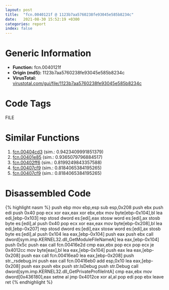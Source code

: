 ```yaml
---
layout: post
title:  "fcn.0040121f @ 1123b7aa5760238fe93045e585b8234c"
date:   2021-08-30 15:52:19 +0300
categories: report
index: false
---
```


# Generic Information
- **Function:** fcn.0040121f
- **Origin (md5):** 1123b7aa5760238fe93045e585b8234c
- **VirusTotal:** [virustotal.com/gui/file/1123b7aa5760238fe93045e585b8234c][virustotal_ref]

# Code Tags
<span class="tag" id="FILE">FILE</span>


# Similar Functions

1. [fcn.00404cd3][similar_1_ref] (sim.: 0.9423409991851379)
2. [fcn.00401e85][similar_2_ref] (sim.: 0.9365079796884517)
3. [fcn.00402ff6][similar_3_ref] (sim.: 0.8199249843357588)
4. [fcn.00407cf9][similar_4_ref] (sim.: 0.8184065384195265)
5. [fcn.00407cf9][similar_5_ref] (sim.: 0.8184065384195265)


# Disassembled Code

{% highlight nasm %}
push ebp
mov ebp,esp
sub esp,0x208
push ebx
push edi
push 0x40
pop ecx
xor eax,eax
xor ebx,ebx
mov byte[ebp-0x104],bl
lea edi,[ebp-0x103]
rep stosd dword es:[edi],eax
stosw word es:[edi],ax
stosb byte es:[edi],al
push 0x40
pop ecx
xor eax,eax
mov byte[ebp-0x208],bl
lea edi,[ebp-0x207]
rep stosd dword es:[edi],eax
stosw word es:[edi],ax
stosb byte es:[edi],al
push 0x104
lea eax,[ebp-0x104]
push eax
push ebx
call dword[sym.imp.KERNEL32.dll_GetModuleFileNameA]
lea eax,[ebp-0x104]
push 0x5c
push eax
call fcn.00416e2d
cmp eax,ebx
pop ecx
pop ecx
je 0x4012cc
mov byte[eax],bl
lea eax,[ebp-0x104]
push eax
lea eax,[ebp-0x208]
push eax
call fcn.00416ea0
lea eax,[ebp-0x208]
push str._rsdebug.ini
push eax
call fcn.00416eb0
add esp,0x10
lea eax,[ebp-0x208]
push eax
push ebx
push str.IsDebug
push str.Debug
call dword[sym.imp.KERNEL32.dll_GetPrivateProfileIntA]
cmp eax,ebx
mov dword[0x436180],eax
setne al
jmp 0x4012ce
xor al,al
pop edi
pop ebx
leave 
ret 
{% endhighlight %}


[similar_1_ref]: /report/fcn.00404cd3@1123b7aa5760238fe93045e585b8234c
[similar_2_ref]: /report/fcn.00401e85@1123b7aa5760238fe93045e585b8234c
[similar_3_ref]: /report/fcn.00402ff6@1123b7aa5760238fe93045e585b8234c
[similar_4_ref]: /report/fcn.00407cf9@3bf433430f740e75dfaf9134a5696829
[similar_5_ref]: /report/fcn.00407cf9@4bd33f73402d0d03c0318f793884eb34
[virustotal_ref]: https://www.virustotal.com/gui/file/1123b7aa5760238fe93045e585b8234c